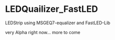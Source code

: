 LEDQuailizer_FastLED
====================

LEDStrip using MSGEQ7-equalizer and FastLED-Lib

very Alpha right now... more to come

